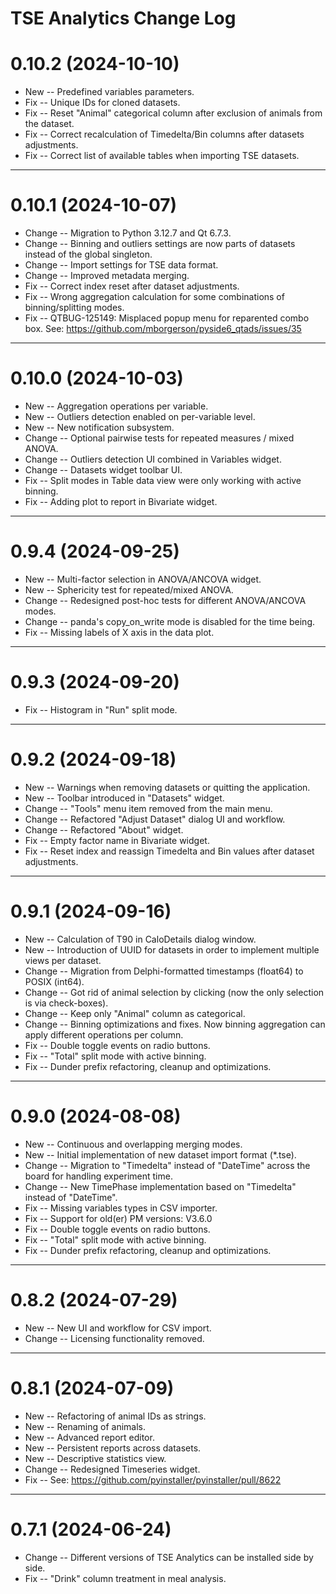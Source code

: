 TSE Analytics Change Log
====================================================================================================

# 0.10.2 (2024-10-10)

- New    -- Predefined variables parameters.
- Fix    -- Unique IDs for cloned datasets.
- Fix    -- Reset "Animal" categorical column after exclusion of animals from the dataset.
- Fix    -- Correct recalculation of Timedelta/Bin columns after datasets adjustments.
- Fix    -- Correct list of available tables when importing TSE datasets.


----------------------------------------------------------------------------------------------------
# 0.10.1 (2024-10-07)

- Change -- Migration to Python 3.12.7 and Qt 6.7.3.
- Change -- Binning and outliers settings are now parts of datasets instead of the global singleton.
- Change -- Import settings for TSE data format.
- Change -- Improved metadata merging.
- Fix    -- Correct index reset after dataset adjustments.
- Fix    -- Wrong aggregation calculation for some combinations of binning/splitting modes.
- Fix    -- QTBUG-125149: Misplaced popup menu for reparented combo box. See: https://github.com/mborgerson/pyside6_qtads/issues/35


----------------------------------------------------------------------------------------------------
# 0.10.0 (2024-10-03)

- New    -- Aggregation operations per variable.
- New    -- Outliers detection enabled on per-variable level.
- New    -- New notification subsystem.
- Change -- Optional pairwise tests for repeated measures / mixed ANOVA.
- Change -- Outliers detection UI combined in Variables widget.
- Change -- Datasets widget toolbar UI.
- Fix    -- Split modes in Table data view were only working with active binning.
- Fix    -- Adding plot to report in Bivariate widget.


----------------------------------------------------------------------------------------------------
# 0.9.4 (2024-09-25)

- New    -- Multi-factor selection in ANOVA/ANCOVA widget.
- New    -- Sphericity test for repeated/mixed ANOVA.
- Change -- Redesigned post-hoc tests for different ANOVA/ANCOVA modes.
- Change -- panda's copy_on_write mode is disabled for the time being.
- Fix    -- Missing labels of X axis in the data plot.


----------------------------------------------------------------------------------------------------
# 0.9.3 (2024-09-20)

- Fix    -- Histogram in "Run" split mode.


----------------------------------------------------------------------------------------------------
# 0.9.2 (2024-09-18)

- New    -- Warnings when removing datasets or quitting the application.
- New    -- Toolbar introduced in "Datasets" widget.
- Change -- "Tools" menu item removed from the main menu.
- Change -- Refactored "Adjust Dataset" dialog UI and workflow.
- Change -- Refactored "About" widget.
- Fix    -- Empty factor name in Bivariate widget.
- Fix  -- Reset index and reassign Timedelta and Bin values after dataset adjustments.


----------------------------------------------------------------------------------------------------
# 0.9.1 (2024-09-16)

- New    -- Calculation of T90 in CaloDetails dialog window.
- New    -- Introduction of UUID for datasets in order to implement multiple views per dataset.
- Change -- Migration from Delphi-formatted timestamps (float64) to POSIX (int64).
- Change -- Got rid of animal selection by clicking (now the only selection is via check-boxes).
- Change -- Keep only "Animal" column as categorical.
- Change -- Binning optimizations and fixes. Now binning aggregation can apply different operations per column.
- Fix    -- Double toggle events on radio buttons.
- Fix    -- "Total" split mode with active binning.
- Fix    -- Dunder prefix refactoring, cleanup and optimizations.


----------------------------------------------------------------------------------------------------
# 0.9.0 (2024-08-08)

- New    -- Continuous and overlapping merging modes.
- New    -- Initial implementation of new dataset import format (*.tse).
- Change -- Migration to "Timedelta" instead of "DateTime" across the board for handling experiment time.
- Change -- New TimePhase implementation based on "Timedelta" instead of "DateTime".
- Fix    -- Missing variables types in CSV importer.
- Fix    -- Support for old(er) PM versions: V3.6.0
- Fix    -- Double toggle events on radio buttons.
- Fix    -- "Total" split mode with active binning.
- Fix    -- Dunder prefix refactoring, cleanup and optimizations.


----------------------------------------------------------------------------------------------------
# 0.8.2 (2024-07-29)

- New    -- New UI and workflow for CSV import.
- Change -- Licensing functionality removed.


----------------------------------------------------------------------------------------------------
# 0.8.1 (2024-07-09)

- New    -- Refactoring of animal IDs as strings.
- New    -- Renaming of animals.
- New    -- Advanced report editor.
- New    -- Persistent reports across datasets.
- New    -- Descriptive statistics view.
- Change -- Redesigned Timeseries widget.
- Fix    -- See: https://github.com/pyinstaller/pyinstaller/pull/8622


----------------------------------------------------------------------------------------------------
# 0.7.1 (2024-06-24)

- Change -- Different versions of TSE Analytics can be installed side by side.
- Fix    -- "Drink" column treatment in meal analysis.
